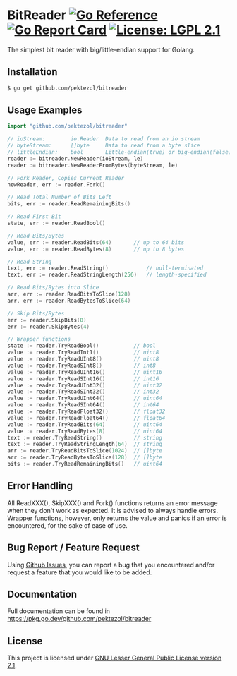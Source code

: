 # BitReader [![Go Reference](https://pkg.go.dev/badge/github.com/pektezol/bitreader.svg)](https://pkg.go.dev/github.com/pektezol/bitreader) [![Go Report Card](https://goreportcard.com/badge/github.com/pektezol/bitreader)](https://goreportcard.com/report/github.com/pektezol/bitreader) [![License: LGPL 2.1](https://img.shields.io/badge/License-LGPL_v2.1-blue.svg)](https://github.com/pektezol/bitreader/blob/main/LICENSE) 
The simplest bit reader with big/little-endian support for Golang.

## Installation
```bash
$ go get github.com/pektezol/bitreader
```

## Usage Examples

```go
import "github.com/pektezol/bitreader"

// ioStream:        io.Reader  Data to read from an io stream
// byteStream:      []byte     Data to read from a byte slice
// littleEndian:    bool       Little-endian(true) or big-endian(false) state
reader := bitreader.NewReader(ioStream, le)
reader := bitreader.NewReaderFromBytes(byteStream, le)

// Fork Reader, Copies Current Reader
newReader, err := reader.Fork()

// Read Total Number of Bits Left
bits, err := reader.ReadRemainingBits()

// Read First Bit
state, err := reader.ReadBool()

// Read Bits/Bytes
value, err := reader.ReadBits(64)       // up to 64 bits
value, err := reader.ReadBytes(8)       // up to 8 bytes

// Read String
text, err := reader.ReadString()            // null-terminated
text, err := reader.ReadStringLength(256)   // length-specified

// Read Bits/Bytes into Slice
arr, err := reader.ReadBitsToSlice(128)
arr, err := reader.ReadBytesToSlice(64)

// Skip Bits/Bytes
err := reader.SkipBits(8)
err := reader.SkipBytes(4)

// Wrapper functions
state := reader.TryReadBool()           // bool
value := reader.TryReadInt1()           // uint8
value := reader.TryReadUInt8()          // uint8
value := reader.TryReadSInt8()          // int8
value := reader.TryReadUInt16()         // uint16
value := reader.TryReadSInt16()         // int16
value := reader.TryReadUInt32()         // uint32
value := reader.TryReadSInt32()         // int32
value := reader.TryReadUInt64()         // uint64
value := reader.TryReadSInt64()         // int64
value := reader.TryReadFloat32()        // float32
value := reader.TryReadFloat64()        // float64
value := reader.TryReadBits(64)         // uint64
value := reader.TryReadBytes(8)         // uint64
text := reader.TryReadString()          // string
text := reader.TryReadStringLength(64)  // string
arr := reader.TryReadBitsToSlice(1024)  // []byte
arr := reader.TryReadBytesToSlice(128)  // []byte
bits := reader.TryReadRemainingBits()   // uint64
```

## Error Handling
All ReadXXX(), SkipXXX() and Fork() functions returns an error message when they don't work as expected. It is advised to always handle errors. \
Wrapper functions, however, only returns the value and panics if an error is encountered, for the sake of ease of use.

## Bug Report / Feature Request
Using [Github Issues](https://github.com/pektezol/BitReader/issues/new/choose), you can report a bug that you encountered and/or request a feature that you would like to be added.

## Documentation

Full documentation can be found in https://pkg.go.dev/github.com/pektezol/bitreader

## License
This project is licensed under [GNU Lesser General Public License version 2.1](https://www.gnu.org/licenses/old-licenses/lgpl-2.1).
